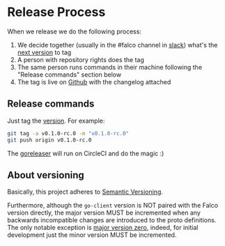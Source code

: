 # Release Process

When we release we do the following process:

1. We decide together (usually in the #falco channel in [slack](https://kubernetes.slack.com/messages/falco)) what's the [next version](#About-versioning) to tag
2. A person with repository rights does the tag
3. The same person runs commands in their machine following the "Release commands" section below
4. The tag is live on [Github](https://github.com/falcosecurity/client-go/releases) with the changelog attached

## Release commands

Just tag the [version](#About-versioning). For example:

```bash
git tag -a v0.1.0-rc.0 -m "v0.1.0-rc.0"
git push origin v0.1.0-rc.0
```

The [goreleaser](https://goreleaser.com/ci/) will run on CircleCI and do the magic :)

## About versioning

Basically, this project adheres to [Semantic Versioning](https://semver.org/spec/v2.0.0.html).

Furthermore, although the `go-client` version is NOT paired with the Falco version directly, the major version MUST be incremented when any backwards incompatible changes are introduced to the proto definitions. The only notable exception is [major version zero](https://semver.org/spec/v2.0.0.html#spec-item-4), indeed, for initial development just the minor version MUST be incremented.
